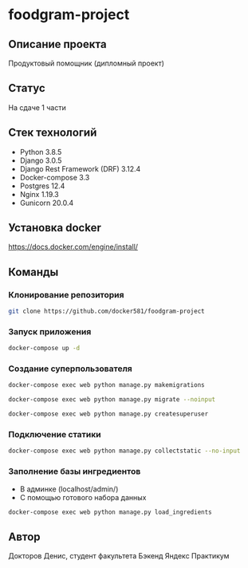 # foodgram-project

## Описание проекта
Продуктовый помощник (дипломный проект)

## Статус
На сдаче 1 части

## Стек технологий
- Python 3.8.5
- Django 3.0.5
- Django Rest Framework (DRF) 3.12.4
- Docker-compose 3.3
- Postgres 12.4
- Nginx 1.19.3
- Gunicorn 20.0.4

## Установка docker
https://docs.docker.com/engine/install/

## Команды
### Клонирование репозитория
```bash
git clone https://github.com/docker581/foodgram-project
```

### Запуск приложения
```bash
docker-compose up -d
```

### Создание суперпользователя
```bash
docker-compose exec web python manage.py makemigrations
```
```bash
docker-compose exec web python manage.py migrate --noinput
```
```bash
docker-compose exec web python manage.py createsuperuser
```

### Подключение статики
```bash
docker-compose exec web python manage.py collectstatic --no-input
```

### Заполнение базы ингредиентов
- В админке (localhost/admin/)
- С помощью готового набора данных
```bash
docker-compose exec web python manage.py load_ingredients
```

## Автор
Докторов Денис, студент факультета Бэкенд Яндекс Практикум
